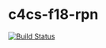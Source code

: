 # c4cs-f18-rpn
[![Build Status](https://travis-ci.org/esholla1/c4cs-f18-advhw8.svg?branch=master)](https://travis-ci.org/esholla1/c4cs-f18-advhw8)
